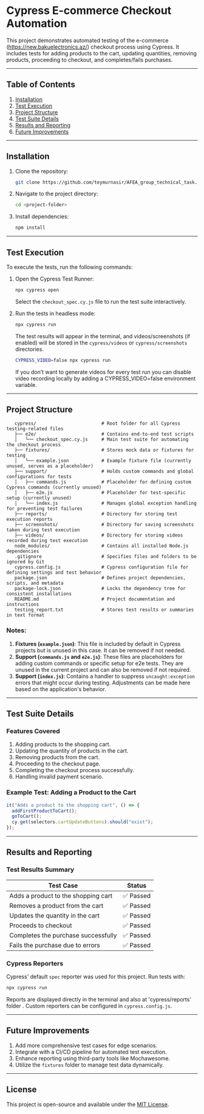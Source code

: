 # Cypress E-commerce Checkout Automation

This project demonstrates automated testing of the e-commerce (https://new.bakuelectronics.az/) checkout process using Cypress. It includes tests for adding products to the cart, updating quantities, removing products, proceeding to checkout, and completes/fails purchases.

---

## Table of Contents

1. [Installation](#installation)
2. [Test Execution](#test-execution)
3. [Project Structure](#project-structure)
4. [Test Suite Details](#test-suite-details)
5. [Results and Reporting](#results-and-reporting)
6. [Future Improvements](#future-improvements)

---

## Installation

1. Clone the repository:

   ```bash
   git clone https://github.com/teymurnasir/AFEA_group_technical_task.git
   ```

2. Navigate to the project directory:

   ```bash
   cd <project-folder>
   ```

3. Install dependencies:

   ```bash
   npm install
   ```

---

## Test Execution

To execute the tests, run the following commands:

1. Open the Cypress Test Runner:

   ```bash
   npx cypress open
   ```

   Select the `checkout_spec.cy.js` file to run the test suite interactively.

2. Run the tests in headless mode:

   ```bash
   npx cypress run
   ```

   The test results will appear in the terminal, and videos/screenshots (if enabled) will be stored in the `cypress/videos` or `cypress/screenshots` directories.

   ```bash
   CYPRESS_VIDEO=false npx cypress run
   ```

   If you don’t want to generate videos for every test run you can disable video recording locally by adding a CYPRESS_VIDEO=false environment variable.

---

## Project Structure

```
   cypress/                        # Root folder for all Cypress testing-related files
   ├── e2e/                        # Contains end-to-end test scripts
   │   └── checkout_spec.cy.js     # Main test suite for automating the checkout process
   ├── fixtures/                   # Stores mock data or fixtures for testing
   │   └── example.json            # Example fixture file (currently unused, serves as a placeholder)
   ├── support/                    # Holds custom commands and global configurations for tests
   │   ├── commands.js             # Placeholder for defining custom Cypress commands (currently unused)
   │   ├── e2e.js                  # Placeholder for test-specific setup (currently unused)
   │   └── index.js                # Manages global exception handling for preventing test failures
   ├── reports/                    # Directory for storing test execution reports
   ├── screenshots/                # Directory for saving screenshots taken during test execution
   ├── videos/                     # Directory for storing videos recorded during test execution
   node_modules/                   # Contains all installed Node.js dependencies
   .gitignore                      # Specifies files and folders to be ignored by Git
   cypress.config.js               # Cypress configuration file for defining settings and test behavior
   package.json                    # Defines project dependencies, scripts, and metadata
   package-lock.json               # Locks the dependency tree for consistent installations
   README.md                       # Project documentation and instructions
   testing_report.txt              # Stores test results or summaries in text format

```

### Notes:

1. **Fixtures (`example.json`)**: This file is included by default in Cypress projects but is unused in this case. It can be removed if not needed.
2. **Support (`commands.js` and `e2e.js`)**: These files are placeholders for adding custom commands or specific setup for e2e tests. They are unused in the current project and can also be removed if not required.
3. **Support (`index.js`)**: Contains a handler to suppress `uncaught:exception` errors that might occur during testing. Adjustments can be made here based on the application's behavior.

---

## Test Suite Details

### Features Covered

1. Adding products to the shopping cart.
2. Updating the quantity of products in the cart.
3. Removing products from the cart.
4. Proceeding to the checkout page.
5. Completing the checkout process successfully.
6. Handling invalid payment scenario.

### Example Test: Adding a Product to the Cart

```javascript
it("Adds a product to the shopping cart", () => {
  addFirstProductToCart();
  goToCart();
  cy.get(selectors.cartUpdateButtons).should("exist");
});
```

---

## Results and Reporting

### Test Results Summary

| Test Case                           | Status    |
| ----------------------------------- | --------- |
| Adds a product to the shopping cart | ✅ Passed |
| Removes a product from the cart     | ✅ Passed |
| Updates the quantity in the cart    | ✅ Passed |
| Proceeds to checkout                | ✅ Passed |
| Completes the purchase successfully | ✅ Passed |
| Fails the purchase due to errors    | ✅ Passed |

### Cypress Reporters

Cypress' default `spec` reporter was used for this project. Run tests with:

```bash
npx cypress run
```

Reports are displayed directly in the terminal and also at 'cypress/reports' folder .
Custom reporters can be configured in `cypress.config.js`.

---

## Future Improvements

1. Add more comprehensive test cases for edge scenarios.
2. Integrate with a CI/CD pipeline for automated test execution.
3. Enhance reporting using third-party tools like Mochawesome.
4. Utilize the `fixtures` folder to manage test data dynamically.

---

## License

This project is open-source and available under the [MIT License](LICENSE).
